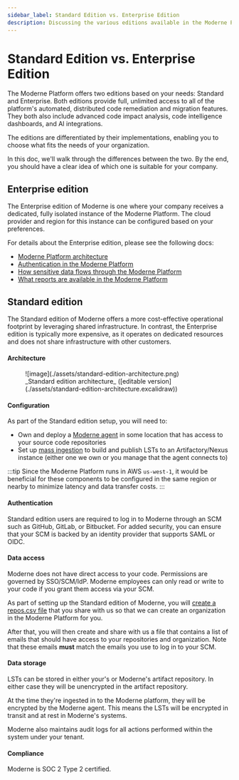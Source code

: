 ```yaml
---
sidebar_label: Standard Edition vs. Enterprise Edition
description: Discussing the various editions available in the Moderne Platform.
---
```


# Standard Edition vs. Enterprise Edition

The Moderne Platform offers two editions based on your needs: Standard and Enterprise. Both editions provide full, unlimited access to all of the platform's automated, distributed code remediation and migration features. They both also include advanced code impact analysis, code intelligence dashboards, and AI integrations.

The editions are differentiated by their implementations, enabling you to choose what fits the needs of your organization.

In this doc, we'll walk through the differences between the two. By the end, you should have a clear idea of which one is suitable for your company.

## Enterprise edition

The Enterprise edition of Moderne is one where your company receives a dedicated, fully isolated instance of the Moderne Platform. The cloud provider and region for this instance can be configured based on your preferences.

For details about the Enterprise edition, please see the following docs:

* [Moderne Platform architecture](./architecture.md)
* [Authentication in the Moderne Platform](./authentication.md)
* [How sensitive data flows through the Moderne Platform](./flow.md)
* [What reports are available in the Moderne Platform](./reporting.md)

## Standard edition

The Standard edition of Moderne offers a more cost-effective operational footprint by leveraging shared infrastructure. In contrast, the Enterprise edition is typically more expensive, as it operates on dedicated resources and does not share infrastructure with other customers.

#### Architecture

<figure>
  ![image](./assets/standard-edition-architecture.png)
  <figcaption>_Standard edition architecture_ ([editable version](./assets/standard-edition-architecture.excalidraw))</figcaption>
</figure>

#### Configuration

As part of the Standard edition setup, you will need to:

* Own and deploy a [Moderne agent](../how-to-guides/agent-configuration/agent-config.md) in some location that has access to your source code repositories
* Set up [mass ingestion](../how-to-guides/mass-ingest.md) to build and publish LSTs to an Artifactory/Nexus instance (either one we own or you manage that the agent connects to)

:::tip
Since the Moderne Platform runs in AWS `us-west-1`, it would be beneficial for these components to be configured in the same region or nearby to minimize latency and data transfer costs.
:::

#### Authentication

Standard edition users are required to log in to Moderne through an SCM such as GitHub, GitLab, or Bitbucket. For added security, you can ensure that your SCM is backed by an identity provider that supports SAML or OIDC.

#### Data access

Moderne does not have direct access to your code. Permissions are governed by SSO/SCM/IdP. Moderne employees can only read or write to your code if you grant them access via your SCM.

As part of setting up the Standard edition of Moderne, you will [create a repos.csv file](../../../user-documentation/moderne-cli/references/repos-csv.md) that you share with us so that we can create an organization in the Moderne Platform for you.

After that, you will then create and share with us a file that contains a list of emails that should have access to your repositories and organization. Note that these emails **must** match the emails you use to log in to your SCM.

#### Data storage

LSTs can be stored in either your's or Moderne's artifact repository. In either case they will be unencrypted in the artifact repository.

At the time they're ingested in to the Moderne platform, they will be encrypted by the Moderne agent. This means the LSTs will be encrypted in transit and at rest in Moderne's systems.

Moderne also maintains audit logs for all actions performed within the system under your tenant.

#### Compliance

Moderne is SOC 2 Type 2 certified.